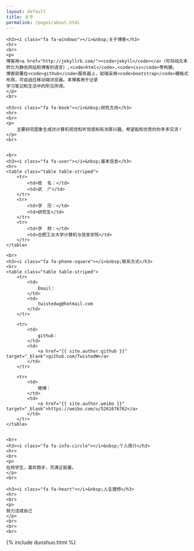 ```yaml
---
layout: default
title: 关于
permalink: /pages/about.html
---
```


<div class="home">

	<h3><i class="fa fa-windows"></i>&nbsp;关于博客</h3>
	<hr>
	<br>
	<p>
	博客用<a href="http://jekyllrb.com/"><code>jekyll</code></a>（可将纯文本转化为静态网站和博客的语言）,<code>html</code>,<code>css</code>等构建。
	博客部署在<code>github</code>服务器上，前端采用<code>bootstrap</code>栅格式布局，可自适应移动端浏览器。本博客用于记录
	学习笔记和生活中的所见所得。
	</p>
	<br>
	
    <h3><i class="fa fa-book"></i>&nbsp;研究方向</h3>
	<hr>
	<br>
	<p>
	    主要研究图象生成对计算机视觉和听觉感知有浓厚兴趣，希望能和优秀的你多多交流！
	</p>
	<br>

	
	<br>
	<h3><i class="fa fa-user"></i>&nbsp;基本信息</h3>
	<hr>
	<table class="table table-striped">
		<tr>
			<td>姓  名：</td>    
			<td>武  广</td>
		</tr>
		<tr>
			<td>学  历：</td>    
			<td>研究生</td>
		</tr>
		<tr>
			<td>学  校：</td>    
			<td>合肥工业大学计算机与信息学院</td>
		</tr>
	</table>

	<br>
	<h3><i class="fa fa-phone-square"></i>&nbsp;联系方式</h3>
	<hr>
	<table class="table table-striped">
		<tr>
			<td>
				Email：
			</td>  
			<td>
				twistedwg@hotmail.com
			</td>
		</tr>

		<tr>
			<td>
				github：
			</td>  
			<td>
				<a href="{{ site.author.github }}" target="_blank">github.com/TwistedW</a>
			</td>  
		</tr>

		<tr>
			<td>
				微博：
			</td> 
			<td>
				<a href="{{ site.author.weibo }}" target="_blank">https://weibo.com/u/5261676762</a>
			</td> 
		</tr>
	</table>


	<br>
	<h3><i class="fa fa-info-circle"></i>&nbsp;个人简介</h3>
	<hr>
	<br>
	<p>
	在校学生，喜欢跑步，充满正能量。
	</p>
	<br>

	<h3><i class="fa fa-heart"></i>&nbsp;人生理想</h3>
	<hr>
	<br>
	<p>
	努力活成自己
	</p>
	<br>
	<br> 
	<br>

</div>


<div>
{% include duoshuo.html %}
</div>

